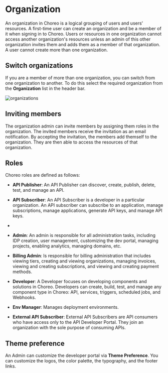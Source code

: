 # Organization

An organization in Choreo is a logical grouping of users and users' resources. A first-time user can create an organization and be a member of it when signing in to Choreo. Users or resources in one organization cannot access another organization's resources unless an admin of this other organization invites them and adds them as a member of that organization. A user cannot create more than one organization.

## Switch organizations

If you are a member of more than one organization, you can switch from one organization to another. To do this select the required organization from the **Organization** list in the header bar.

![organizations](../assets/img/administration/organiaztions.png)

## Inviting members

The organization admin can invite members by assigning them roles in the organization. The invited members receive the invitation as an email notification. By accepting the invitation, the members add themself to the organization. They are then able to access the resources of that organization.

## Roles

Choreo roles are defined as follows:


- **API Publisher**: An API Publisher can discover, create, publish, delete, test, and manage an API.

- **API Subscriber**:  An API Subscriber is a developer in a particular organization. An API subscriber can subscribe to an application, manage subscriptions, manage applications, generate API keys, and manage API keys.
- ```

- **Admin**: An admin is responsible for all administration tasks, including IDP creation, user management, customizing the dev portal, managing projects, enabling analytics, managing domains, etc.

- **Billing Admin**:  Is responsible for billing administration that includes viewing tiers, creating and viewing organizations, managing invoices, viewing and creating subscriptions, and viewing and creating payment methods. 

- **Developer**: A Developer focuses on developing components and solutions in Choreo. Developers can create, build, test, and manage any component type in Choreo: API, services, triggers, scheduled jobs, and Webhooks. 

- **Env Manager**: Manages deployment environments. 

- **External API Subscriber**: External API Subscribers are API consumers who have access only to the API Developer Portal. They join an organization with the sole purpose of consuming APIs. 


## Theme preference

An Admin can customize the developer portal via **Theme Preference**. You can customize the logos,  the color palette, the typography, and the footer links. 
